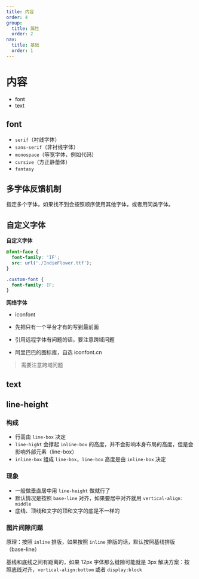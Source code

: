 ```yaml
---
title: 内容
order: 4
group:
  title: 属性
  order: 2
nav:
  title: 基础
  order: 1
---
```


# 内容

- font
- text

## font

- `serif`（衬线字体）
- `sans-serif`（非衬线字体）
- `monospace`（等宽字体，例如代码）
- `cursive`（方正静蕾体）
- `fantasy`

## 多字体反馈机制

指定多个字体，如果找不到会按照顺序使用其他字体，或者用同类字体。

## 自定义字体

**自定义字体**

```css
@font-face {
  font-family: 'IF';
  src: url('./IndieFlower.ttf');
}

.custom-font {
  font-family: IF;
}
```

**网络字体**

- iconfont

- 先把只有一个平台才有的写到最前面
- 引用远程字体有问题的话，要注意跨域问题
- 阿里巴巴的图标库，自选 iconfont.cn

> 需要注意跨域问题

## text

## line-height

### 构成

- 行高由 `line-box` 决定
- `line-hight` 会撑起 `inline-box` 的高度，并不会影响本身布局的高度，但是会影响外部元素（line-box）
- `inline-box` 组成 `line-box`，`line-box` 高度是由 `inline-box` 决定

### 现象

- 一般做垂直居中用 `line-height` 做就行了
- 默认情况是按照 `base-line` 对齐，如果要居中对齐就用 `vertical-align: middle`
- 底线、顶线和文字的顶和文字的底是不一样的

### 图片间隙问题

原理：按照 `inline` 排版，如果按照 `inline` 排版的话，默认按照基线排版（base-line）

基线和底线之间有距离的，如果 12px 字体那么缝隙可能就是 3px
解决方案：按照底线对齐，`vertical-align:bottom` 或者 `display:block`

